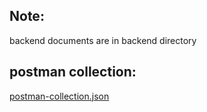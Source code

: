 
## Note:
 backend documents are in backend directory


## postman collection:

[postman-collection.json](https://github.com/erfanAliaghdam/interview-task/files/13852749/postman-collection.json)

